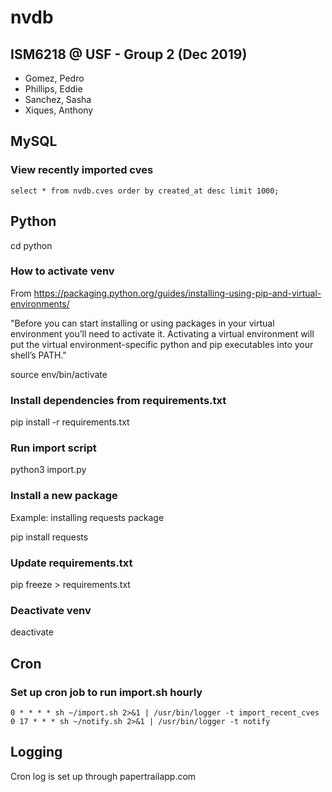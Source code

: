 # nvdb

## ISM6218 @ USF - Group 2 (Dec 2019)
- Gomez, Pedro
- Phillips, Eddie
- Sanchez, Sasha
- Xiques, Anthony

## MySQL

### View recently imported cves

`select * from nvdb.cves order by created_at desc limit 1000;`

##  Python

cd python

### How to activate venv

From https://packaging.python.org/guides/installing-using-pip-and-virtual-environments/

"Before you can start installing or using packages in your virtual environment you’ll need to activate it. Activating a virtual environment will put the virtual environment-specific python and pip executables into your shell’s PATH."

source env/bin/activate

### Install dependencies from requirements.txt

pip install -r requirements.txt

### Run import script

python3 import.py

### Install a new package

Example: installing requests package

pip install requests

### Update requirements.txt

pip freeze > requirements.txt

### Deactivate venv

deactivate

## Cron

### Set up cron job to run import.sh hourly
`0 * * * * sh ~/import.sh 2>&1 | /usr/bin/logger -t import_recent_cves`
`0 17 * * * sh ~/notify.sh 2>&1 | /usr/bin/logger -t notify`

## Logging
Cron log is set up through papertrailapp.com